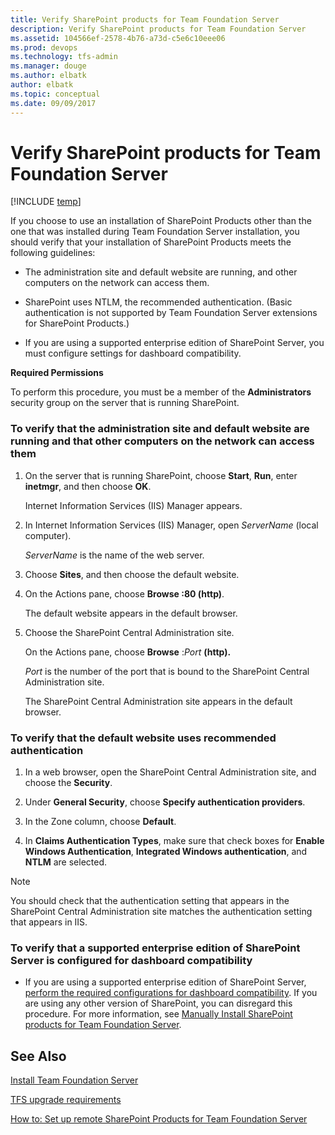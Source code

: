 ```yaml
---
title: Verify SharePoint products for Team Foundation Server
description: Verify SharePoint products for Team Foundation Server
ms.assetid: 104566ef-2578-4b76-a73d-c5e6c10eee06
ms.prod: devops
ms.technology: tfs-admin
ms.manager: douge
ms.author: elbatk
author: elbatk
ms.topic: conceptual
ms.date: 09/09/2017
---
```


# Verify SharePoint products for Team Foundation Server

[!INCLUDE [temp](../../_shared/about-sharepoint-deprecation.md)]

If you choose to use an installation of SharePoint Products other than the one that was installed during Team Foundation Server installation, you should verify that your installation of SharePoint Products meets the following guidelines:

-   The administration site and default website are running, and other computers on the network can access them.

-   SharePoint uses NTLM, the recommended authentication. (Basic authentication is not supported by Team Foundation Server extensions for SharePoint Products.)

-   If you are using a supported enterprise edition of SharePoint Server, you must configure settings for dashboard compatibility.

**Required Permissions**

To perform this procedure, you must be a member of the **Administrators** security group on the server that is running SharePoint.

### To verify that the administration site and default website are running and that other computers on the network can access them

1.  On the server that is running SharePoint, choose **Start**, **Run**, enter **inetmgr**, and then choose **OK**.

    Internet Information Services (IIS) Manager appears.

2.  In Internet Information Services (IIS) Manager, open *ServerName* (local computer).

    *ServerName* is the name of the web server.

3.  Choose **Sites**, and then choose the default website.

4.  On the Actions pane, choose **Browse :80 (http)**.

    The default website appears in the default browser.

5.  Choose the SharePoint Central Administration site.

    On the Actions pane, choose **Browse** :*Port* **(http).**

    *Port* is the number of the port that is bound to the SharePoint Central Administration site.

    The SharePoint Central Administration site appears in the default browser.

### To verify that the default website uses recommended authentication

1.  In a web browser, open the SharePoint Central Administration site, and choose the **Security**.

2.  Under **General Security**, choose **Specify authentication providers**.

3.  In the Zone column, choose **Default**.

4.  In **Claims Authentication Types**, make sure that check boxes for **Enable Windows Authentication**, **Integrated Windows authentication**, and **NTLM** are selected.

> [!NOTE]
> You should check that the authentication setting that appears in the SharePoint Central Administration site matches the authentication setting that appears in IIS.

### To verify that a supported enterprise edition of SharePoint Server is configured for dashboard compatibility

-   If you are using a supported enterprise edition of SharePoint Server, [perform the required configurations for dashboard compatibility](install-sharepoint.md). If you are using any other version of SharePoint, you can disregard this procedure. For more information, see [Manually Install SharePoint products for Team Foundation Server](install-sharepoint.md).

## See Also

[Install Team Foundation Server](../install-2013/install-tfs.md) 

[TFS upgrade requirements](/vsts/upgrade/upgrade-2013/upgrade-2013-requirements.md) 

[How to: Set up remote SharePoint Products for Team Foundation Server](setup-remote-sharepoint.md) 
